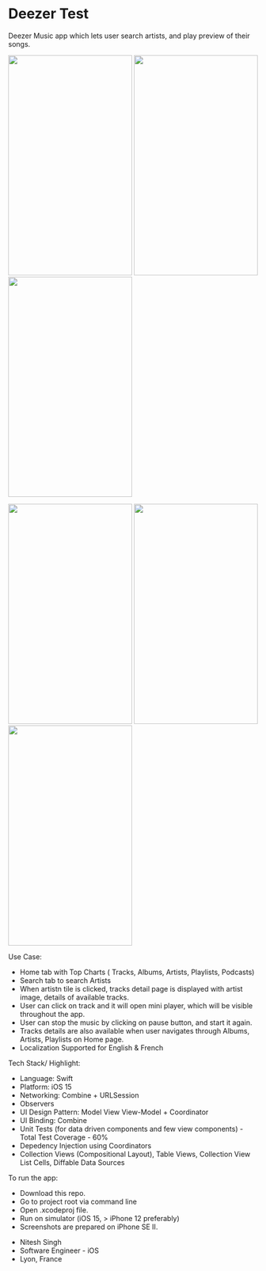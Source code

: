 # Deezer Test

Deezer Music app which lets user search artists, and play preview of their songs.

<p float="left">
  
<img src="https://user-images.githubusercontent.com/29460094/176007341-9e387846-5583-46d9-8d73-a31b700db690.png" width="250" height="445">

<img src="https://user-images.githubusercontent.com/29460094/176007530-113b4ca9-12f8-4633-81aa-cb9e991b8f19.png" width="250" height="445">
  
  <img src="https://user-images.githubusercontent.com/29460094/176007568-7d717d0e-84a2-4802-a3b0-6d8cdc7c8568.png" width="250" height="445">

</p>

<p float="left">
  
  <img src="https://user-images.githubusercontent.com/29460094/176007647-139a19b6-ece3-474d-987f-ebef9b619f6b.png" width="250" height="445">

<img src="https://user-images.githubusercontent.com/29460094/176007902-c59abcc9-7941-4a04-818a-361dff45a02f.png" width="250" height="445">

<img src="https://user-images.githubusercontent.com/29460094/176007951-3b4d3fe7-4210-4bb4-bd86-8305ad629111.png" width="250" height="445">
  
  </p>

Use Case:

* Home tab with Top Charts ( Tracks, Albums, Artists, Playlists, Podcasts)
* Search tab to search Artists
* When artistn tile is clicked, tracks detail page is displayed with artist image, details of available tracks.
* User can click on track and it will open mini player, which will be visible throughout the app.
* User can stop the music by clicking on pause button, and start it again.
* Tracks details are also available when user navigates through Albums, Artists, Playlists on Home page.
* Localization Supported for English & French


Tech Stack/ Highlight:

* Language: Swift
* Platform: iOS 15
* Networking: Combine + URLSession
* Observers
* UI Design Pattern: Model View View-Model + Coordinator 
* UI Binding: Combine
* Unit Tests (for data driven components and few view components) - Total Test Coverage - 60%
* Depedency Injection using Coordinators
* Collection Views (Compositional Layout), Table Views, Collection View List Cells, Diffable Data Sources

To run the app:

* Download this repo.
* Go to project root via command line
* Open .xcodeproj file.
* Run on simulator (iOS 15, > iPhone 12 preferably)
* Screenshots are prepared on iPhone SE II.

- Nitesh Singh
- Software Engineer - iOS
- Lyon, France
